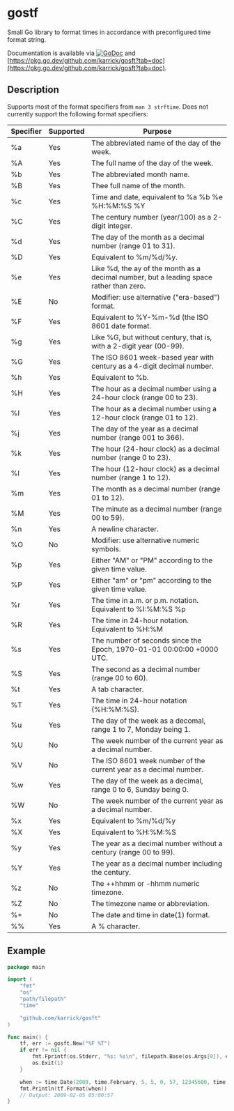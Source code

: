 # gostf

Small Go library to format times in accordance with preconfigured time
format string.

Documentation is available via
[![GoDoc](https://godoc.org/github.com/karrick/gosft?status.svg)](https://godoc.org/github.com/karrick/gosft)
and
[https://pkg.go.dev/github.com/karrick/gosft?tab=doc](https://pkg.go.dev/github.com/karrick/gosft?tab=doc).

## Description

Supports most of the format specifiers from `man 3 strftime`. Does not
currently support the following format specifiers:

|Specifier | Supported | Purpose |
|--|---|---|
| %a | Yes | The abbreviated name of the day of the week. |
| %A | Yes | The full name of the day of the week. |
| %b | Yes | The abbreviated month name. |
| %B | Yes | Thee full name of the month. |
| %c | Yes | Time and date, equivalent to %a %b %e %H:%M:%S %Y |
| %C | Yes | The century number (year/100) as a 2-digit integer. |
| %d | Yes | The day of the month as a decimal number (range 01 to 31). |
| %D | Yes | Equivalent to %m/%d/%y. |
| %e | Yes | Like %d, the ay of the month as a decimal number, but a leading space rather than zero. |
| %E | No  | Modifier: use alternative ("era-based") format. |
| %F | Yes | Equivalent to %Y-%m-%d (the ISO 8601 date format. |
| %g | Yes | Like %G, but without century, that is, with a 2-digit year (00-99). |
| %G | Yes | The ISO 8601 week-based year with century as a 4-digit decimal number. |
| %h | Yes | Equivalent to %b. |
| %H | Yes | The hour as a decimal number using a 24-hour clock (range 00 to 23). |
| %I | Yes | The hour as a decimal number using a 12-hour clock (range 01 to 12). |
| %j | Yes | The day of the year as a decimal number (range 001 to 366). |
| %k | Yes | The hour (24-hour clock) as a decimal number (range 0 to 23). |
| %l | Yes | The hour (12-hour clock) as a decimal number (range 1 to 12). |
| %m | Yes | The month as a decimal number (range 01 to 12). |
| %M | Yes | The minute as a decimal number (range 00 to 59). |
| %n | Yes | A newline character. |
| %O | No  | Modifier: use alternative numeric symbols. |
| %p | Yes | Either "AM" or "PM" according to the given time value. |
| %P | Yes | Either "am" or "pm" according to the given time value. |
| %r | Yes | The time in a.m. or p.m. notation. Equivalent to %I:%M:%S %p |
| %R | Yes | The time in 24-hour notation. Equivalent to %H:%M |
| %s | Yes | The number of seconds since the Epoch, 1970-01-01 00:00:00 +0000 UTC. |
| %S | Yes | The second as a decimal number (range 00 to 60). |
| %t | Yes | A tab character. |
| %T | Yes | The time in 24-hour notation (%H:%M:%S). |
| %u | Yes | The day of the week as a decomal, range 1 to 7, Monday being 1. |
| %U | No  | The week number of the current year as a decimal number. |
| %V | No  | The ISO 8601 week number of the current year as a decimal number. |
| %w | Yes | The day of the week as a decimal, range 0 to 6, Sunday being 0. |
| %W | No  | The week number of the current year as a decimal number. |
| %x | Yes | Equivalent to %m/%d/%y |
| %X | Yes | Equivalent to %H:%M:%S |
| %y | Yes | The year as a decimal number without a century (range 00 to 99). |
| %Y | Yes | The year as a decimal number including the century. |
| %z | No  | The ++hhmm or -hhmm numeric timezone. |
| %Z | No  | The timezone name or abbreviation. |
| %+ | No  | The date and time in date(1) format. |
| %% | Yes | A % character. |

## Example

```Go
package main

import (
	"fmt"
	"os"
	"path/filepath"
	"time"

	"github.com/karrick/gosft"
)

func main() {
	tf, err := gosft.New("%F %T")
	if err != nil {
		fmt.Fprintf(os.Stderr, "%s: %s\n", filepath.Base(os.Args[0]), err)
		os.Exit(1)
	}

	when := time.Date(2009, time.February, 5, 5, 0, 57, 12345600, time.UTC)
	fmt.Println(tf.Format(when))
	// Output: 2009-02-05 05:00:57
}
```
